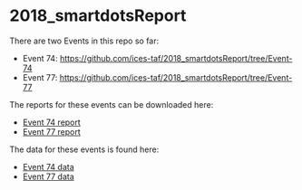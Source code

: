 # 2018_smartdotsReport

There are two Events in this repo so far:

* Event 74: https://github.com/ices-taf/2018_smartdotsReport/tree/Event-74
* Event 77: https://github.com/ices-taf/2018_smartdotsReport/tree/Event-77

The reports for these events can be downloaded here:

* [Event 74 report](https://github.com/ices-taf/2018_smartdotsReport/raw/Event-74/report/smartdots_exchange_analysis_04042018.docx)
* [Event 77 report](https://github.com/ices-taf/2018_smartdotsReport/raw/Event-77/report/smartdots_exchange_analysis_04042018.docx)

The data for these events is found here:

* [Event 74 data](https://github.com/ices-taf/2018_smartdotsReport/tree/Event-74/data)
* [Event 77 data](https://github.com/ices-taf/2018_smartdotsReport/tree/Event-77/data)
